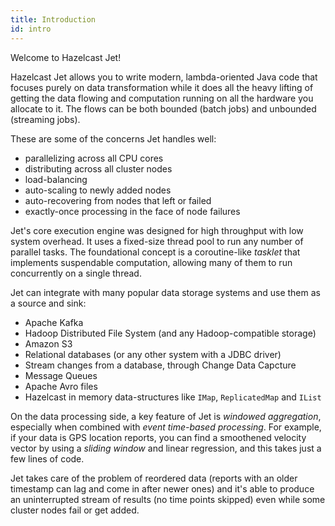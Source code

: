```yaml
---
title: Introduction
id: intro
---
```


Welcome to Hazelcast Jet!

Hazelcast Jet allows you to write modern, lambda-oriented Java code
that focuses purely on data transformation while it does all the heavy
lifting of getting the data flowing and computation running on all the
hardware you allocate to it. The flows can be both bounded (batch jobs)
and unbounded (streaming jobs).

These are some of the concerns Jet handles well:

- parallelizing across all CPU cores
- distributing across all cluster nodes
- load-balancing
- auto-scaling to newly added nodes
- auto-recovering from nodes that left or failed
- exactly-once processing in the face of node failures

Jet's core execution engine was designed for high throughput with low
system overhead. It uses a fixed-size thread pool to run any number of
parallel tasks. The foundational concept is a coroutine-like *tasklet*
that implements suspendable computation, allowing many of them to run
concurrently on a single thread.

Jet can integrate with many popular data storage systems and use them as
a source and sink:

- Apache Kafka
- Hadoop Distributed File System (and any Hadoop-compatible storage)
- Amazon S3
- Relational databases (or any other system with a JDBC driver)
- Stream changes from a database, through Change Data Capcture
- Message Queues
- Apache Avro files
- Hazelcast in memory data-structures like `IMap`, `ReplicatedMap`
 and `IList`


On the data processing side, a key feature of Jet is *windowed
aggregation*, especially when combined with *event time-based
processing*. For example, if your data is GPS location reports, you
can find a smoothened velocity vector by using a *sliding window* and
linear regression, and this takes just a few lines of code.

Jet takes care of the problem of reordered data (reports with an older
timestamp can lag and come in after newer ones) and it's able to produce
an uninterrupted stream of results (no time points skipped) even while
some cluster nodes fail or get added.

